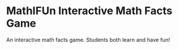 # MathIFUn Interactive Math Facts Game
 An interactive math facts game. Students both learn and have fun!
